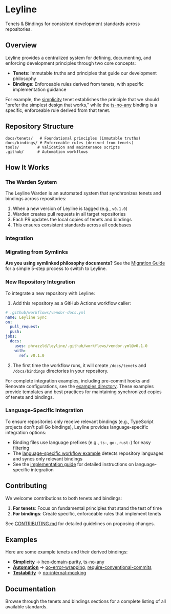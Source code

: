 # Leyline

Tenets & Bindings for consistent development standards across repositories.

## Overview

Leyline provides a centralized system for defining, documenting, and enforcing
development principles through two core concepts:

- **Tenets**: Immutable truths and principles that guide our development philosophy
- **Bindings**: Enforceable rules derived from tenets, with specific implementation
  guidance

For example, the [simplicity](docs/tenets/simplicity.md) tenet establishes the principle
that we should "prefer the simplest design that works," while the
[ts-no-any](docs/bindings/ts-no-any.md) binding is a specific, enforceable rule derived
from that tenet.

## Repository Structure

```
docs/tenets/   # Foundational principles (immutable truths)
docs/bindings/ # Enforceable rules (derived from tenets)
tools/        # Validation and maintenance scripts
.github/      # Automation workflows
```

## How It Works

### The Warden System

The Leyline Warden is an automated system that synchronizes tenets and bindings across
repositories:

1. When a new version of Leyline is tagged (e.g., `v0.1.0`)
1. Warden creates pull requests in all target repositories
1. Each PR updates the local copies of tenets and bindings
1. This ensures consistent standards across all codebases

### Integration

### Migrating from Symlinks

**Are you using symlinked philosophy documents?** See the
[Migration Guide](docs/migration-guide.md) for a simple 5-step process to switch to
Leyline.

### New Repository Integration

To integrate a new repository with Leyline:

1. Add this repository as a GitHub Actions workflow caller:

```yaml
# .github/workflows/vendor-docs.yml
name: Leyline Sync
on:
  pull_request:
  push:
jobs:
  docs:
    uses: phrazzld/leyline/.github/workflows/vendor.yml@v0.1.0
    with:
      ref: v0.1.0
```

2. The first time the workflow runs, it will create `/docs/tenets` and `/docs/bindings`
   directories in your repository.

For complete integration examples, including pre-commit hooks and Renovate
configurations, see the [examples directory](examples/). These examples provide
templates and best practices for maintaining synchronized copies of tenets and bindings.

### Language-Specific Integration

To ensure repositories only receive relevant bindings (e.g., TypeScript projects don't
pull Go bindings), Leyline provides language-specific integration options:

- Binding files use language prefixes (e.g., `ts-`, `go-`, `rust-`) for easy filtering
- The
  [language-specific workflow example](examples/github-workflows/language-specific-sync.yml)
  detects repository languages and syncs only relevant bindings
- See the [implementation guide](docs/implementation-guide.md) for detailed instructions
  on language-specific integration

## Contributing

We welcome contributions to both tenets and bindings:

1. **For tenets**: Focus on fundamental principles that stand the test of time
1. **For bindings**: Create specific, enforceable rules that implement tenets

See [CONTRIBUTING.md](docs/CONTRIBUTING.md) for detailed guidelines on proposing
changes.

## Examples

Here are some example tenets and their derived bindings:

- **[Simplicity](docs/tenets/simplicity.md)** →
  [hex-domain-purity](docs/bindings/hex-domain-purity.md),
  [ts-no-any](docs/bindings/ts-no-any.md)
- **[Automation](docs/tenets/automation.md)** →
  [go-error-wrapping](docs/bindings/go-error-wrapping.md),
  [require-conventional-commits](docs/bindings/require-conventional-commits.md)
- **[Testability](docs/tenets/testability.md)** →
  [no-internal-mocking](docs/bindings/no-internal-mocking.md)

## Documentation

Browse through the tenets and bindings sections for a complete listing of all available
standards.
